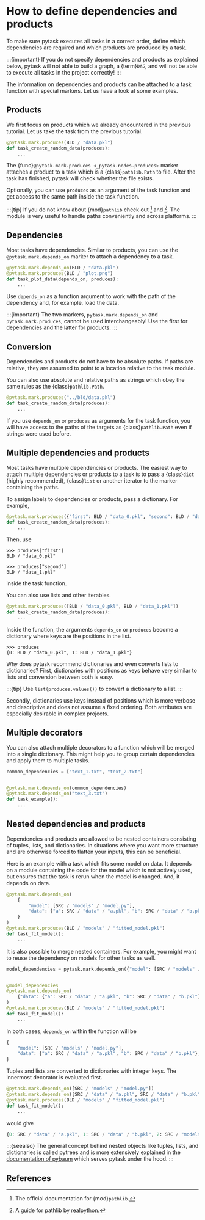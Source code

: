 # How to define dependencies and products

To make sure pytask executes all tasks in a correct order, define which dependencies are
required and which products are produced by a task.

:::{important}
If you do not specify dependencies and products as explained below, pytask will
not able to build a graph, a {term}`DAG`, and will not be able to execute all tasks
in the project correctly!
:::

The information on dependencies and products can be attached to a task function with
special markers. Let us have a look at some examples.

## Products

We first focus on products which we already encountered in the previous tutorial. Let us
take the task from the previous tutorial.

```python
@pytask.mark.produces(BLD / "data.pkl")
def task_create_random_data(produces):
    ...
```

The {func}`@pytask.mark.produces <_pytask.nodes.produces>` marker attaches a product to
a task which is a {class}`pathlib.Path` to file. After the task has finished, pytask
will check whether the file exists.

Optionally, you can use `produces` as an argument of the task function and get access
to the same path inside the task function.

:::{tip}
If you do not know about {mod}`pathlib` check out [^id3] and [^id4]. The module is very
useful to handle paths conveniently and across platforms.
:::

## Dependencies

Most tasks have dependencies. Similar to products, you can use the
`@pytask.mark.depends_on` marker to attach a dependency to a task.

```python
@pytask.mark.depends_on(BLD / "data.pkl")
@pytask.mark.produces(BLD / "plot.png")
def task_plot_data(depends_on, produces):
    ...
```

Use `depends_on` as a function argument to work with the path of the dependency and,
for example, load the data.

:::{important}
The two markers, `pytask.mark.depends_on` and `pytask.mark.produces`, cannot be
used interchangeably! Use the first for dependencies and the latter for products.
:::

## Conversion

Dependencies and products do not have to be absolute paths. If paths are relative, they
are assumed to point to a location relative to the task module.

You can also use absolute and relative paths as strings which obey the same rules as the
{class}`pathlib.Path`.

```python
@pytask.mark.produces("../bld/data.pkl")
def task_create_random_data(produces):
    ...
```

If you use `depends_on` or `produces` as arguments for the task function, you will
have access to the paths of the targets as {class}`pathlib.Path` even if strings were
used before.

## Multiple dependencies and products

Most tasks have multiple dependencies or products. The easiest way to attach multiple
dependencies or products to a task is to pass a {class}`dict` (highly recommended),
{class}`list` or another iterator to the marker containing the paths.

To assign labels to dependencies or products, pass a dictionary. For example,

```python
@pytask.mark.produces({"first": BLD / "data_0.pkl", "second": BLD / "data_1.pkl"})
def task_create_random_data(produces):
    ...
```

Then, use

```pycon
>>> produces["first"]
BLD / "data_0.pkl"

>>> produces["second"]
BLD / "data_1.pkl"
```

inside the task function.

You can also use lists and other iterables.

```python
@pytask.mark.produces([BLD / "data_0.pkl", BLD / "data_1.pkl"])
def task_create_random_data(produces):
    ...
```

Inside the function, the arguments `depends_on` or `produces` become a dictionary
where keys are the positions in the list.

```pycon
>>> produces
{0: BLD / "data_0.pkl", 1: BLD / "data_1.pkl"}
```

Why does pytask recommend dictionaries and even converts lists to dictionaries? First,
dictionaries with positions as keys behave very similar to lists and conversion between
both is easy.

:::{tip}
Use `list(produces.values())` to convert a dictionary to a list.
:::

Secondly, dictionaries use keys instead of positions which is more verbose and
descriptive and does not assume a fixed ordering. Both attributes are especially
desirable in complex projects.

## Multiple decorators

You can also attach multiple decorators to a function which will be merged into a single
dictionary. This might help you to group certain dependencies and apply them to multiple
tasks.

```python
common_dependencies = ["text_1.txt", "text_2.txt"]


@pytask.mark.depends_on(common_dependencies)
@pytask.mark.depends_on("text_3.txt")
def task_example():
    ...
```

## Nested dependencies and products

Dependencies and products are allowed to be nested containers consisting of tuples,
lists, and dictionaries. In situations where you want more structure and are otherwise
forced to flatten your inputs, this can be beneficial.

Here is an example with a task which fits some model on data. It depends on a module
containing the code for the model which is not actively used, but ensures that the task
is rerun when the model is changed. And, it depends on data.

```python
@pytask.mark.depends_on(
    {
        "model": [SRC / "models" / "model.py"],
        "data": {"a": SRC / "data" / "a.pkl", "b": SRC / "data" / "b.pkl"},
    }
)
@pytask.mark.produces(BLD / "models" / "fitted_model.pkl")
def task_fit_model():
    ...
```

It is also possible to merge nested containers. For example, you might want to reuse
the dependency on models for other tasks as well.

```python
model_dependencies = pytask.mark.depends_on({"model": [SRC / "models" / "model.py"]})


@model_dependencies
@pytask.mark.depends_on(
    {"data": {"a": SRC / "data" / "a.pkl", "b": SRC / "data" / "b.pkl"}}
)
@pytask.mark.produces(BLD / "models" / "fitted_model.pkl")
def task_fit_model():
    ...
```

In both cases, `depends_on` within the function will be

```python
{
    "model": [SRC / "models" / "model.py"],
    "data": {"a": SRC / "data" / "a.pkl", "b": SRC / "data" / "b.pkl"},
}
```

Tuples and lists are converted to dictionaries with integer keys. The innermost
decorator is evaluated first.

```python
@pytask.mark.depends_on([SRC / "models" / "model.py"])
@pytask.mark.depends_on([SRC / "data" / "a.pkl", SRC / "data" / "b.pkl"])
@pytask.mark.produces(BLD / "models" / "fitted_model.pkl")
def task_fit_model():
    ...
```

would give

```python
{0: SRC / "data" / "a.pkl", 1: SRC / "data" / "b.pkl", 2: SRC / "models" / "model.py"}
```

:::{seealso}
The general concept behind nested objects like tuples, lists, and dictionaries is called
pytrees and is more extensively explained in the [documentation of
pybaum](https://github.com/OpenSourceEconomics/pybaum) which serves pytask under the
hood.
:::

## References

[^id3]: The official documentation for {mod}`pathlib`.

[^id4]: A guide for pathlib by [realpython](https://realpython.com/python-pathlib/).
